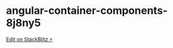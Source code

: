 # angular-container-components-8j8ny5

[Edit on StackBlitz ⚡️](https://stackblitz.com/edit/angular-container-components-8j8ny5)